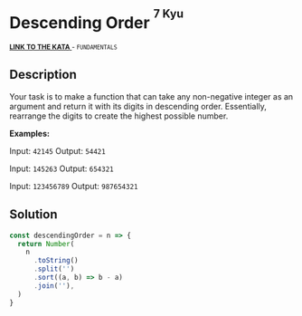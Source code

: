 <h1>Descending Order <sup><sup>7 Kyu</sup></sup></h1>

<sup>
  <a href="https://www.codewars.com/kata/5467e4d82edf8bbf40000155">
    <strong>LINK TO THE KATA</strong>
  </a> - <code>FUNDAMENTALS</code>
</sup>

## Description

Your task is to make a function that can take any non-negative integer as an argument and return it with its digits in descending order. Essentially, rearrange the digits to create the highest possible number.

**Examples:**

Input: `42145` Output: `54421`

Input: `145263` Output: `654321`

Input: `123456789` Output: `987654321`

## Solution

```javascript
const descendingOrder = n => {
  return Number(
    n
      .toString()
      .split('')
      .sort((a, b) => b - a)
      .join(''),
  )
}
```
